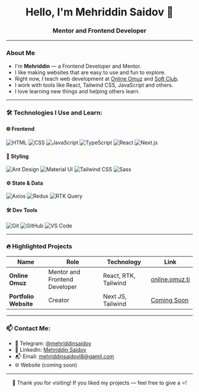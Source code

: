 <h1 align="center">Hello, I'm Mehriddin Saidov 👋</h1>
<h3 align="center">Mentor and Frontend Developer</h3>

---

### About Me

- I'm <b>Mehriddin</b> — a Frontend Developer and Mentor.  
- I like making websites that are easy to use and fun to explore.  
- Right now, I teach web development at [Online Omuz](https://online.omuz.tj) and [Soft Club](https://www.softclub.tj).  
- I work with tools like React, Tailwind CSS, JavaScript and others.   
- I love learning new things and helping others learn.

---

### 🛠️ Technologies I Use and Learn:

#### 🌐 Frontend
![HTML](https://img.shields.io/badge/-HTML5-E34F26?logo=html5&logoColor=fff)
![CSS](https://img.shields.io/badge/-CSS3-1572B6?logo=css3&logoColor=fff)
![JavaScript](https://img.shields.io/badge/-JavaScript-F7DF1E?logo=javascript&logoColor=000)
![TypeScript](https://img.shields.io/badge/-TypeScript-3178C6?logo=typescript&logoColor=fff)
![React](https://img.shields.io/badge/-React-20232A?logo=react)
![Next.js](https://img.shields.io/badge/-Next.js-000?logo=nextdotjs)

#### 🎨 Styling
![Ant Design](https://img.shields.io/badge/-Antd-0170FE?logo=ant-design&logoColor=white)
![Material UI](https://img.shields.io/badge/-MUI-007FFF?logo=mui&logoColor=white)
![Tailwind CSS](https://img.shields.io/badge/-Tailwind%20CSS-38B2AC?logo=tailwind-css&logoColor=fff)
![Sass](https://img.shields.io/badge/-Sass-CC6699?logo=sass&logoColor=fff)


#### ⚙️ State & Data
![Axios](https://img.shields.io/badge/-Axios-5A29E4?logo=axios&logoColor=fff)
![Redux](https://img.shields.io/badge/-Redux-764ABC?logo=redux&logoColor=fff)
![RTK Query](https://img.shields.io/badge/-RTK--Query-593D88?logo=redux&logoColor=fff)


#### 🛠 Dev Tools
![Git](https://img.shields.io/badge/-Git-F05032?logo=git&logoColor=fff)
![GitHub](https://img.shields.io/badge/-GitHub-181717?logo=github)
![VS Code](https://img.shields.io/badge/-VS%20Code-007ACC?logo=visual-studio-code)

---

### 🔥 Highlighted Projects

| Name | Role | Technology | Link |
|------|------|------------|------|
| **Online Omuz** | Mentor and Frontend Developer | React, RTK, Tailwind | [online.omuz.tj](https://online.omuz.tj) |
| **Portfolio Website** | Creator | Next JS, Tailwind | [Coming Soon]() |

---

### 📫 Contact Me:

- 💬 Telegram: [@mehriddinsaidov](https://t.me/mehriddinsaidov)  
- 💼 LinkedIn: [Mehriddin Saidov](https://www.linkedin.com/in/mehriddinsaidov)  
- 📬 Email: mehriddinsaidovl8@gamil.com  
- 🌐 Website (coming soon)

---

<p align="center">🙏 Thank you for visiting! If you liked my projects — feel free to give a ⭐!</p>
